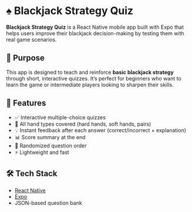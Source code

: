# ♠️ Blackjack Strategy Quiz

**Blackjack Strategy Quiz** is a React Native mobile app built with Expo that helps users improve their blackjack decision-making by testing them with real game scenarios.

## 🎯 Purpose

This app is designed to teach and reinforce **basic blackjack strategy** through short, interactive quizzes. It’s perfect for beginners who want to learn the game or intermediate players looking to sharpen their skills.

## 📱 Features

- ✅ Interactive multiple-choice quizzes
- 🧠 All hand types covered (hard hands, soft hands, pairs)
- 💡 Instant feedback after each answer (correct/incorrect + explanation)
- 📊 Score summary at the end
- 🔁 Randomized question order
- ⚡ Lightweight and fast

## 🛠️ Tech Stack

- [React Native](https://reactnative.dev/)
- [Expo](https://expo.dev/)
- JSON-based question bank

